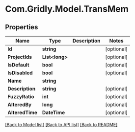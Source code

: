
# Com.Gridly.Model.TransMem

## Properties

Name | Type | Description | Notes
------------ | ------------- | ------------- | -------------
**Id** | **string** |  | [optional] 
**ProjectIds** | **List&lt;long&gt;** |  | [optional] 
**IsDefault** | **bool** |  | [optional] 
**IsDisabled** | **bool** |  | [optional] 
**Name** | **string** |  | 
**Description** | **string** |  | [optional] 
**FuzzyRatio** | **int** |  | [optional] 
**AlteredBy** | **long** |  | [optional] 
**AlteredTime** | **DateTime** |  | [optional] 

[[Back to Model list]](../README.md#documentation-for-models)
[[Back to API list]](../README.md#documentation-for-api-endpoints)
[[Back to README]](../README.md)

